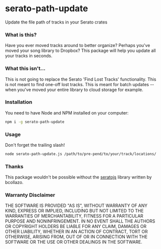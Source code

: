 # serato-path-update
Update the file path of tracks in your Serato crates

### What is this?

Have you ever moved tracks around to better organize? Perhaps you've moved your song library to Dropbox? This package will help you update all your tracks in seconds. 

### What this isn't...

This is not going to replace the Serato 'Find Lost Tracks' functionality. This is not meant to find one-off lost tracks. This is meant for batch updates -- when you've moved your entire library to cloud storage for example.

### Installation

You need to have Node and NPM installed on your computer:

```bash
npm i -g serato-path-update
```

### Usage

Don't forget the trailing slash! 

```bash
node serato-path-update.js /path/to/pre-pend/to/your/track/locations/
```

### Thanks

This package wouldn't be possible without the [seratojs](https://github.com/bcollazo/seratojs) library written by bcollazo.

### Warranty Disclaimer

THE SOFTWARE IS PROVIDED "AS IS", WITHOUT WARRANTY OF ANY KIND, EXPRESS OR IMPLIED, INCLUDING BUT NOT LIMITED TO THE WARRANTIES OF MERCHANTABILITY, FITNESS FOR A PARTICULAR PURPOSE AND NONINFRINGEMENT. IN NO EVENT SHALL THE AUTHORS OR COPYRIGHT HOLDERS BE LIABLE FOR ANY CLAIM, DAMAGES OR OTHER LIABILITY, WHETHER IN AN ACTION OF CONTRACT, TORT OR OTHERWISE, ARISING FROM, OUT OF OR IN CONNECTION WITH THE SOFTWARE OR THE USE OR OTHER DEALINGS IN THE SOFTWARE.


